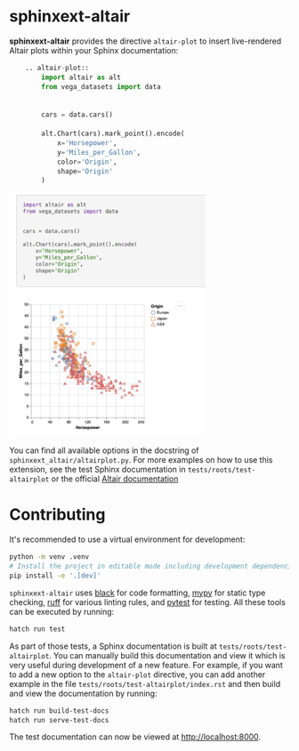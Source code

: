 # sphinxext-altair
**sphinxext-altair** provides the directive `altair-plot` to insert live-rendered Altair plots within your Sphinx documentation:

```python
    .. altair-plot::
        import altair as alt
        from vega_datasets import data


        cars = data.cars()

        alt.Chart(cars).mark_point().encode(
            x='Horsepower',
            y='Miles_per_Gallon',
            color='Origin',
            shape='Origin'
        )
```

<img src="images/example_screenshot.png"  width="70%">

You can find all available options in the docstring of `sphinxext_altair/altairplot.py`. For more examples on how to use this extension, see the test Sphinx documentation in `tests/roots/test-altairplot` or the official [Altair documentation](https://github.com/altair-viz/altair/tree/master/doc)


# Contributing
It's recommended to use a virtual environment for development:

```bash
python -m venv .venv
# Install the project in editable mode including development dependencies
pip install -e '.[dev]'
```

`sphinxext-altair` uses [black](https://github.com/psf/black) for code formatting, [mypy](https://github.com/python/mypy) for static type checking, [ruff](https://github.com/charliermarsh/ruff) for various linting rules, and [pytest](https://github.com/pytest-dev/pytest) for testing. All these tools can be executed by running:

```bash
hatch run test
```

As part of those tests, a Sphinx documentation is built at `tests/roots/test-altairplot`. You can manually build this documentation and view it which is very useful during development of a new feature. For example, if you want to add a new option to the `altair-plot` directive, you can add another example in the file `tests/roots/test-altairplot/index.rst` and then build and view the documentation by running:

```bash
hatch run build-test-docs
hatch run serve-test-docs
```

The test documentation can now be viewed at [http://localhost:8000](http://localhost:8000).
